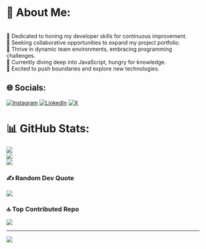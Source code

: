# 💫 About Me:
<br>🔭 Dedicated to honing my developer skills for continuous improvement.<br>👯 Seeking collaborative opportunities to expand my project portfolio.<br>🤝 Thrive in dynamic team environments, embracing programming challenges.<br>🌱 Currently diving deep into JavaScript, hungry for knowledge.<br>🚀 Excited to push boundaries and explore new technologies.<br>


## 🌐 Socials:
[![Instagram](https://img.shields.io/badge/Instagram-%23E4405F.svg?logo=Instagram&logoColor=white)](https://instagram.com/https://www.instagram.com/mohsina__parveen/?igsh=MWN5cThwa3JzNWl6bA%3D%3D&utm_source=qr) [![LinkedIn](https://img.shields.io/badge/LinkedIn-%230077B5.svg?logo=linkedin&logoColor=white)](https://linkedin.com/in/https://www.linkedin.com/in/mohsina-parveen-577367203/) [![X](https://img.shields.io/badge/X-black.svg?logo=X&logoColor=white)](https://x.com/https://twitter.com/notmohsina) 
# 📊 GitHub Stats:
![](https://github-readme-stats.vercel.app/api?username=mohsina21&theme=nightowl&hide_border=false&include_all_commits=true&count_private=true)<br/>
![](https://github-readme-streak-stats.herokuapp.com/?user=mohsina21&theme=nightowl&hide_border=false)<br/>
![](https://github-readme-stats.vercel.app/api/top-langs/?username=mohsina21&theme=nightowl&hide_border=false&include_all_commits=true&count_private=true&layout=compact)

### ✍️ Random Dev Quote
![](https://quotes-github-readme.vercel.app/api?type=vetical&theme=tokyonight)

### 🔝 Top Contributed Repo
![](https://github-contributor-stats.vercel.app/api?username=mohsina21&limit=5&theme=tokyonight&combine_all_yearly_contributions=true)

---
[![](https://visitcount.itsvg.in/api?id=mohsina21&icon=2&color=10)](https://visitcount.itsvg.in)

<!-- Proudly created with GPRM ( https://gprm.itsvg.in ) -->
